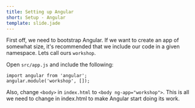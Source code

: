 ```yaml
---
title: Setting up Angular
short: Setup - Angular
template: slide.jade
---
```


First off, we need to bootstrap Angular. If we want to create an app of somewhat size, it's recommended that we include our code in a given namespace. Lets call ours ```workshop```.

Open ```src/app.js``` and include the following:

    import angular from 'angular';
    angular.module('workshop', []);

Also, change ```<body>``` in ```index.html``` to ```<body ng-app="workshop">```. This is all we need to change in index.html to make Angular start doing its work.